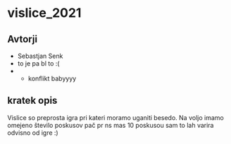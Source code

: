# vislice_2021

## Avtorji

* Sebastjan Senk
* to je pa bl to :(
* * konflikt babyyyy

## kratek opis

Vislice so preprosta igra pri kateri moramo uganiti besedo. 
Na voljo imamo omejeno število poskusov
pač pr ns mas 10 poskusou sam to lah varira odvisno od igre :)